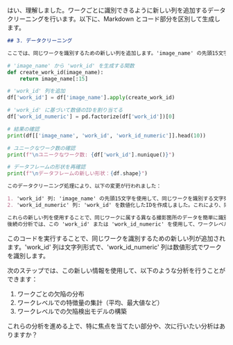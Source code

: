 はい、理解しました。ワークごとに識別できるように新しい列を追加するデータクリーニングを行います。以下に、Markdown とコード部分を区別して生成します。

```markdown
## 3. データクリーニング

ここでは、同じワークを識別するための新しい列を追加します。'image_name' の先頭15文字が同じものを同一のワークとして扱い、新しい 'work_id' 列を作成します。
```

```python
# 'image_name' から 'work_id' を生成する関数
def create_work_id(image_name):
    return image_name[:15]

# 'work_id' 列を追加
df['work_id'] = df['image_name'].apply(create_work_id)

# 'work_id' に基づいて数値のIDを割り当てる
df['work_id_numeric'] = pd.factorize(df['work_id'])[0]

# 結果の確認
print(df[['image_name', 'work_id', 'work_id_numeric']].head(10))

# ユニークなワーク数の確認
print(f"\nユニークなワーク数: {df['work_id'].nunique()}")

# データフレームの形状を再確認
print(f"\nデータフレームの新しい形状：{df.shape}")
```

```markdown
このデータクリーニング処理により、以下の変更が行われました：

1. 'work_id' 列: 'image_name' の先頭15文字を使用して、同じワークを識別する文字列IDを作成しました。
2. 'work_id_numeric' 列: 'work_id' を数値化したIDを作成しました。これにより、同じワークに同じ数値IDが割り当てられます。

これらの新しい列を使用することで、同じワークに属する異なる撮影箇所のデータを簡単に識別できるようになりました。
後続の分析では、この 'work_id' または 'work_id_numeric' を使用して、ワークレベルでの欠陥検出や性能評価を行うことができます。
```

このコードを実行することで、同じワークを識別するための新しい列が追加されます。'work_id' 列は文字列形式で、'work_id_numeric' 列は数値形式でワークを識別します。

次のステップでは、この新しい情報を使用して、以下のような分析を行うことができます：

1. ワークごとの欠陥の分布
2. ワークレベルでの特徴量の集計（平均、最大値など）
3. ワークレベルでの欠陥検出モデルの構築

これらの分析を進める上で、特に焦点を当てたい部分や、次に行いたい分析はありますか？
